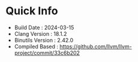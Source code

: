 # Quick Info
* Build Date : 2024-03-15
* Clang Version : 18.1.2
* Binutils Version : 2.42.0
* Compiled Based : https://github.com/llvm/llvm-project/commit/33c6b202
